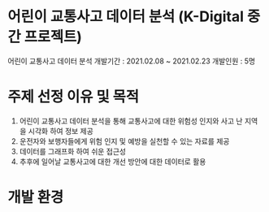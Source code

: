 # 어린이 교통사고 데이터 분석 (K-Digital 중간 프로젝트)
어린이 교통사고 데이터 분석
개발기간 : 2021.02.08 ~ 2021.02.23
개발인원 : 5명

# 주제 선정 이유 및 목적
1. 어린이 교통사고 데이터 분석을 통해 교통사고에 대한 위험성 인지와 사고 난 지역을 시각화 하여 정보 제공
2. 운전자와 보행자들에게 위험 인지 및 예방을 실천할 수 있는 자료를 제공
3. 데이터를 그래프화 하여 쉬운 접근성
4. 추후에 일어날 교통사고에 대한 개선 방안에 대한 데이터로 활용

# 개발 환경



